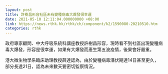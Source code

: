 ```yaml
---
layout: post
title: 許樹昌形容社區未有變種病毒大爆發很幸運
date: 2021-05-10 12:11:04.000000000 +08:00
link: https://news.rthk.hk/rthk/ch/component/k2/1590080-20210510.htm
categories: rthk
---
```


政府專家顧問、中大呼吸系統科講座教授許樹昌形容，現時看不到社區出現變種病毒大爆發，形容是很幸運，如果有大爆發而產生第五波疫情，後果會好嚴重。

港大微生物學系臨床助理教授薛達認為，由於變種病毒潛伏期達14日甚至更久，部分長達21日，認為未來數天要密切監察情況。
